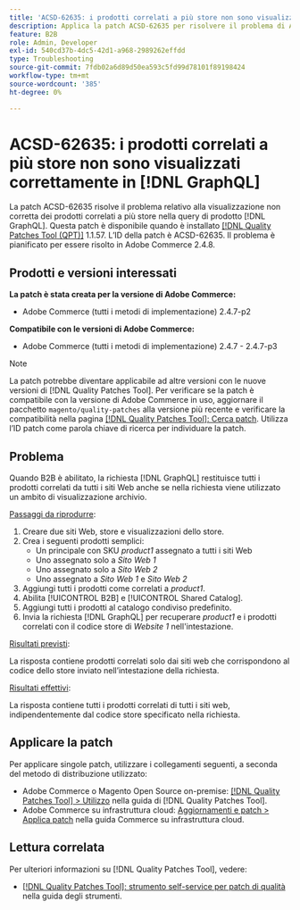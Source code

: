 ```yaml
---
title: 'ACSD-62635: i prodotti correlati a più store non sono visualizzati correttamente in [!DNL GraphQL]'
description: Applica la patch ACSD-62635 per risolvere il problema di Adobe Commerce, in cui i prodotti correlati a più store non vengono visualizzati correttamente nella query del prodotto  [!DNL GraphQL] .
feature: B2B
role: Admin, Developer
exl-id: 540cd37b-4dc5-42d1-a968-2989262effdd
type: Troubleshooting
source-git-commit: 7fdb02a6d89d50ea593c5fd99d78101f89198424
workflow-type: tm+mt
source-wordcount: '385'
ht-degree: 0%

---
```


# ACSD-62635: i prodotti correlati a più store non sono visualizzati correttamente in [!DNL GraphQL]

La patch ACSD-62635 risolve il problema relativo alla visualizzazione non corretta dei prodotti correlati a più store nella query di prodotto [!DNL GraphQL]. Questa patch è disponibile quando è installato [[!DNL Quality Patches Tool (QPT)]](https://experienceleague.adobe.com/docs/commerce-operations/tools/quality-patches-tool/usage.html?lang=it) 1.1.57. L’ID della patch è ACSD-62635. Il problema è pianificato per essere risolto in Adobe Commerce 2.4.8.

## Prodotti e versioni interessati

**La patch è stata creata per la versione di Adobe Commerce:**

* Adobe Commerce (tutti i metodi di implementazione) 2.4.7-p2

**Compatibile con le versioni di Adobe Commerce:**

* Adobe Commerce (tutti i metodi di implementazione) 2.4.7 - 2.4.7-p3

>[!NOTE]
>
>La patch potrebbe diventare applicabile ad altre versioni con le nuove versioni di [!DNL Quality Patches Tool]. Per verificare se la patch è compatibile con la versione di Adobe Commerce in uso, aggiornare il pacchetto `magento/quality-patches` alla versione più recente e verificare la compatibilità nella pagina [[!DNL Quality Patches Tool]: Cerca patch](https://experienceleague.adobe.com/tools/commerce-quality-patches/index.html?lang=it). Utilizza l’ID patch come parola chiave di ricerca per individuare la patch.

## Problema

Quando B2B è abilitato, la richiesta [!DNL GraphQL] restituisce tutti i prodotti correlati da tutti i siti Web anche se nella richiesta viene utilizzato un ambito di visualizzazione archivio.

<u>Passaggi da riprodurre</u>:

1. Creare due siti Web, store e visualizzazioni dello store.
1. Crea i seguenti prodotti semplici:
   * Un principale con SKU *product1* assegnato a tutti i siti Web
   * Uno assegnato solo a *Sito Web 1*
   * Uno assegnato solo a *Sito Web 2*
   * Uno assegnato a *Sito Web 1* e *Sito Web 2*
1. Aggiungi tutti i prodotti come correlati a *product1*.
1. Abilita [!UICONTROL B2B] e [!UICONTROL Shared Catalog].
1. Aggiungi tutti i prodotti al catalogo condiviso predefinito.
1. Invia la richiesta [!DNL GraphQL] per recuperare *product1* e i prodotti correlati con il codice store di *Website 1* nell&#39;intestazione.

<u>Risultati previsti</u>:

La risposta contiene prodotti correlati solo dai siti web che corrispondono al codice dello store inviato nell’intestazione della richiesta.

<u>Risultati effettivi</u>:

La risposta contiene tutti i prodotti correlati di tutti i siti web, indipendentemente dal codice store specificato nella richiesta.

## Applicare la patch

Per applicare singole patch, utilizzare i collegamenti seguenti, a seconda del metodo di distribuzione utilizzato:

* Adobe Commerce o Magento Open Source on-premise: [[!DNL Quality Patches Tool] > Utilizzo](/help/tools/quality-patches-tool/usage.md) nella guida di [!DNL Quality Patches Tool].
* Adobe Commerce su infrastruttura cloud: [Aggiornamenti e patch > Applica patch](https://experienceleague.adobe.com/docs/commerce-cloud-service/user-guide/develop/upgrade/apply-patches.html?lang=it) nella guida Commerce su infrastruttura cloud.

## Lettura correlata

Per ulteriori informazioni su [!DNL Quality Patches Tool], vedere:

* [[!DNL Quality Patches Tool]: strumento self-service per patch di qualità](/help/tools/quality-patches-tool/quality-patches-tool-to-self-serve-quality-patches.md) nella guida degli strumenti.
